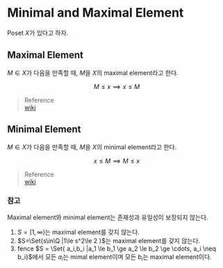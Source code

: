 # Minimal and Maximal Element
Poset $X$가 있다고 하자.

## Maximal Element
$M \in X$가 다음을 만족할 때, $M$을 $X$의 maximal element라고 한다.

$$ M \le x \implies x \le M $$

> Reference  
> [wiki](https://en.wikipedia.org/wiki/Maximal_and_minimal_elements#Definition)

## Minimal Element
$M \in X$가 다음을 만족할 때, $M$을 $X$의 minimal element라고 한다.

$$ x \le M \implies M \le x $$

> Reference  
> [wiki](https://en.wikipedia.org/wiki/Maximal_and_minimal_elements#Definition)

### 참고
Maximal element와 minimal element는 존재성과 유일성이 보장되지 않는다.

1. $S=[1,\infty)$는 maximal element를 갖지 않는다.
2. $S=\Set{s\in\Q |1\le s^2\le 2 }$는 maximal element를 갖지 않는다.
3. fence $S = \Set{ a_i,b_i |a_1 \le b_1 \ge a_2 \le b_2 \ge \cdots, a_i \neq b_i}$에서 모든 $a_i$는 mimal element이며 모든 $b_i$는 maximal element이다.